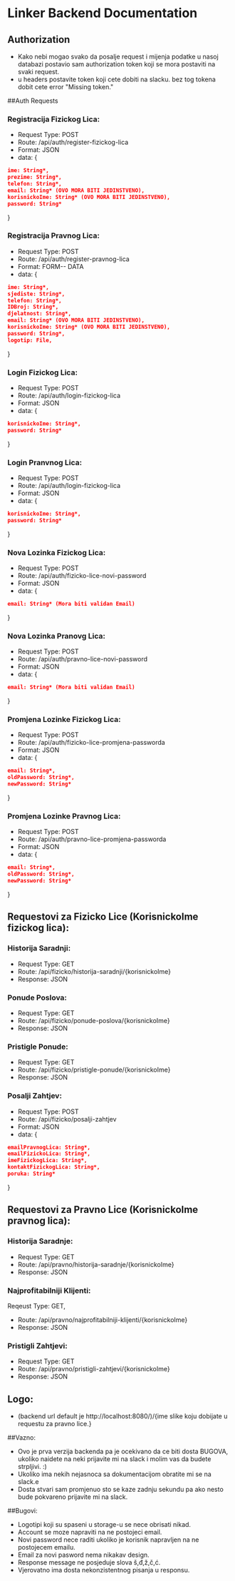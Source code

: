 # Linker Backend Documentation

## Authorization
- Kako nebi mogao svako da posalje request i mijenja podatke u nasoj databazi postavio sam authorization token koji se mora postaviti na svaki request.
- u headers postavite token koji cete dobiti na slacku. bez tog tokena dobit cete error "Missing token."

##Auth Requests
### Registracija Fizickog Lica:
- Request Type: POST
- Route: /api/auth/register-fizickog-lica
- Format: JSON
- data: {
```json
ime: String*,
prezime: String*,
telefon: String*,
email: String* (OVO MORA BITI JEDINSTVENO),
korisnickoIme: String* (OVO MORA BITI JEDINSTVENO),
password: String*
```
}

### Registracija Pravnog Lica:
- Request Type: POST
- Route: /api/auth/register-pravnog-lica
- Format: FORM-- DATA
- data: {
```json
ime: String*,
sjediste: String*,
telefon: String*,
IDBroj: String*,
djelatnost: String*,
email: String* (OVO MORA BITI JEDINSTVENO),
korisnickoIme: String* (OVO MORA BITI JEDINSTVENO),
password: String*,
logotip: File,
```
}

### Login Fizickog Lica:
- Request Type: POST
- Route: /api/auth/login-fizickog-lica
- Format: JSON
- data: {
```json
korisnickoIme: String*,
password: String*
```
}

### Login Pranvnog Lica:
- Request Type: POST
- Route: /api/auth/login-fizickog-lica
- Format: JSON
- data: {
```json
korisnickoIme: String*,
password: String*
```
}


### Nova Lozinka Fizickog Lica:
- Request Type: POST
- Route: /api/auth/fizicko-lice-novi-password
- Format: JSON
- data: {
```json
email: String* (Mora biti validan Email)
```
}

### Nova Lozinka Pranovg Lica:
- Request Type: POST
- Route: /api/auth/pravno-lice-novi-password
- Format: JSON
- data: {
```json
email: String* (Mora biti validan Email)
```
}

### Promjena Lozinke Fizickog Lica:
- Request Type: POST
- Route: /api/auth/fizicko-lice-promjena-passworda
- Format: JSON
- data: {
```json
email: String*,
oldPassword: String*,
newPassword: String*
```
}

### Promjena Lozinke Pravnog Lica:
- Request Type: POST
- Route: /api/auth/pravno-lice-promjena-passworda
- Format: JSON
- data: {
```json
email: String*,
oldPassword: String*,
newPassword: String*
```
}

## Requestovi za Fizicko Lice (KorisnickoIme fizickog lica):
### Historija Saradnji:
- Request Type: GET
- Route: /api/fizicko/historija-saradnji/{korisnickoIme}
- Response: JSON

### Ponude Poslova:
- Request Type: GET
- Route: /api/fizicko/ponude-poslova/{korisnickoIme}
- Response: JSON

### Pristigle Ponude:
- Request Type: GET
- Route: /api/fizicko/pristigle-ponude/{korisnickoIme}
- Response: JSON

### Posalji Zahtjev:
- Request Type: POST
- Route: /api/fizicko/posalji-zahtjev
- Format: JSON
- data: {
```json
emailPravnogLica: String*,
emailFizickoLica: String*,
imeFizickogLica: String*,
kontaktFizickogLica: String*,
poruka: String*
```
}

## Requestovi za Pravno Lice (KorisnickoIme pravnog lica):
### Historija Saradnje:
- Request Type: GET
- Route: /api/pravno/historija-saradnje/{korisnickoIme}
- Response: JSON

### Najprofitabilniji Klijenti:
Reqeust Type: GET,
- Route: /api/pravno/najprofitabilniji-klijenti/{korisnickoIme}
- Response: JSON

### Pristigli Zahtjevi:
- Request Type: GET
- Route: /api/pravno/pristigli-zahtjevi/{korisnickoIme}
- Response: JSON

## Logo:
- (backend url default je http://localhost:8080/)/{ime slike koju dobijate u requestu za pravno lice.}

##Vazno: 
- Ovo je prva verzija backenda pa je ocekivano da ce biti dosta BUGOVA, ukoliko naidete na neki prijavite mi na slack i molim vas da budete strpljivi. :) 
- Ukoliko ima nekih nejasnoca sa dokumentacijom obratite mi se na slack.e 
- Dosta stvari sam promjenuo sto se kaze zadnju sekundu pa ako nesto bude pokvareno prijavite mi na slack.

##Bugovi: 
- Logotipi koji su spaseni u storage-u se nece obrisati nikad. 
- Account se moze napraviti na ne postojeci email. 
- Novi password nece raditi ukoliko je korisnik napravljen na ne postojecem emailu. 
- Email za novi pasword nema nikakav design. 
- Response message ne posjeduje slova š,đ,ž,č,ć. 
- Vjerovatno ima dosta nekonzistentnog pisanja u responsu.
